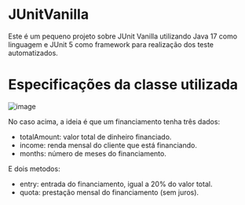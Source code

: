 # JUnitVanilla
Este é um pequeno projeto sobre JUnit Vanilla utilizando Java 17 como linguagem e JUnit 5 como framework para realização dos teste automatizados.

# Especificações da classe utilizada

![image](https://user-images.githubusercontent.com/100853329/174077682-cda83100-6cf2-485b-9785-8c161876b81b.png)

No caso acima, a ideia é que um financiamento tenha três dados:
- totalAmount: valor total de dinheiro financiado.
- income: renda mensal do cliente que está financiando.
- months: número de meses do financiamento.

E dois metodos: 
- entry: entrada do financiamento, igual a 20% do valor total.
- quota: prestação mensal do financiamento (sem juros).





